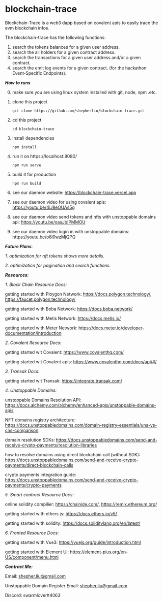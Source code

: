# blockchain-trace
 
 Blockchain-Trace is a web3 dapp based on covalent apis to easily trace the evm blockchain infos.
 
 The blockchain-trace has the following functions:
 
 1. search the tokens balances for a given user address.
 2. search the all holders for a given contract address.
 3. search the transactions for a given user address and/or a given contract.
 4. search the emit log events for a given contract. (for the hackathon Event-Specific Endpoints).

***How to runs***

 0. make sure you are using linux system installed with git, node, npm .etc.
 
 1. clone this project
   
        git clone https://github.com/shepherliu/blockchain-trace.git
      
 2. cd this project

        cd blockchain-trace
      
 3. install dependencies
 
        npm install
        
 4. run it on https://localhost:8080/

        npm run serve
        
 5. build it for production

        npm run build
        
 6. see our daemon website: https://blockchain-trace.vercel.app

 7. see our daemon video for using covalent apis: https://youtu.be/4iJ8eOUAs5g

 8. see our daemon video send tokens and nfts with unstoppable domains api: https://youtu.be/oasJbIPMMOU
 
 9. see our daemon video login in with unstoppable domains: https://youtu.be/o8i0wzMjQPQ

 ***Future Plans***:

   *1. optimization for nft tokens shows more details.*
   
   *2. optimization for pagination and search functions.*
   
***Resources:***

*1. Block Chain Resource Docs:*

   getting started with Ploygon Network: https://docs.polygon.technology/, https://faucet.polygon.technology/
   
   getting started with Boba Network: https://docs.boba.network/
   
   getting started with Metis Network: https://docs.metis.io/

   getting started with Meter Network: https://docs.meter.io/developer-documentation/introduction

*2. Covalent Resource Docs:*

   getting started wit Covalent:  https://www.covalenthq.com/
   
   getting started wit Covalent apis: https://www.covalenthq.com/docs/api/#/

*3. Transak Docs:*

   getting started wit Transak: https://integrate.transak.com/
   
*4. Unstoppable Domains:*

  unstoppable Domains Resolution API: https://docs.alchemy.com/alchemy/enhanced-apis/unstoppable-domains-apis

  NFT domains registry architecture: https://docs.unstoppabledomains.com/domain-registry-essentials/uns-vs-cns-comparison

  domain resolution SDKs: https://docs.unstoppabledomains.com/send-and-receive-crypto-payments/resolution-libraries 

  how to resolve domains using direct blockchain call (without SDK): https://docs.unstoppabledomains.com/send-and-receive-crypto-payments/direct-blockchain-calls 

  crypto payments integration guide: https://docs.unstoppabledomains.com/send-and-receive-crypto-payments/crypto-payments

*5. Smart contract Resource Docs:*

   online solidity compilier: https://chainide.com/, https://remix.ethereum.org/
   
   getting started with ethers.js: https://docs.ethers.io/v5/
   
   getting started with solidity: https://docs.soliditylang.org/en/latest/
   
*6. Fronted Resource Docs:*

   getting started with Vue3: https://vuejs.org/guide/introduction.html
   
   getting started with Element Ui: https://element-plus.org/en-US/component/menu.html
   
***Contract Me:***
  
   Email: shepher.liu@gmail.com

   Unstoppable Domain Register Email: shepher.liu@gmail.com
   
   Discord: swarmlover#4063
